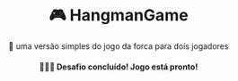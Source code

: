 <h1 align="center">
    🎮 HangmanGame
</h1>
<p align="center">🚀 uma versão simples do jogo da forca para dois jogadores </p>

<h4 id="status" align="center"> 
	👨🏾‍💻  Desafio concluído! Jogo está pronto!
</h4>